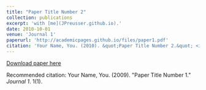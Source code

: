 ```yaml
---
title: "Paper Title Number 2"
collection: publications
excerpt: 'with [me](JPreusser.github.io).'
date: 2010-10-01
venue: 'Journal 1'
paperurl: 'http://academicpages.github.io/files/paper1.pdf'
citation: 'Your Name, You. (2010). &quot;Paper Title Number 2.&quot; <i>Journal 1</i>. 1(2).'
---
```



[Download paper here](http://academicpages.github.io/files/paper1.pdf)

Recommended citation: Your Name, You. (2009). "Paper Title Number 1." <i>Journal 1</i>. 1(1).
